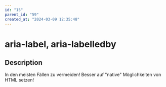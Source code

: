 ```yaml
---
id: "15"
parent_id: "59"
created_at: "2024-03-09 12:35:48"
---
```


# aria-label, aria-labelledby

## Description

In den meisten Fällen zu vermeiden! Besser auf "native" Möglichkeiten von HTML setzen!